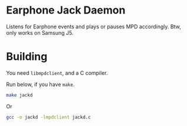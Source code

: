 # Earphone Jack Daemon

Listens for Earphone events and plays or pauses MPD accordingly.
Btw, only works on Samsung J5.

# Building

You need `libmpdclient`, and a C compiler.

Run below, if you have `make`.

```sh
make jackd
```

Or

```sh
gcc -o jackd -lmpdclient jackd.c
```
